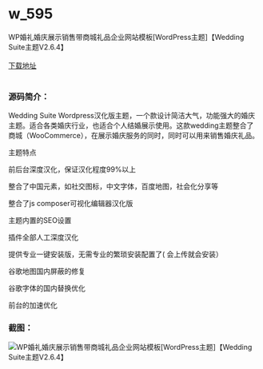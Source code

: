 # w_595
WP婚礼婚庆展示销售带商城礼品企业网站模板[WordPress主题]【Wedding Suite主题V2.6.4】
<br/></br>
[下载地址](https://www.uuid2.com/595.html "下载地址")
<br/></br>
<h3>源码简介：</h3>
<p>Wedding Suite Wordpress汉化版主题，一个款设计简洁大气，功能强大的婚庆主题。适合各类婚庆行业，也适合个人结婚展示使用。这款wedding主题整合了商城（WooCommerce），在展示婚庆服务的同时，同时可以用来销售婚庆礼品。<p>
<p>主题特点<p>
<p>前后台深度汉化，保证汉化程度99%以上<p>
<p>整合了中国元素，如社交图标，中文字体，百度地图，社会化分享等<p>
<p>整合了js composer可视化编辑器汉化版<p>
<p>主题内置的SEO设置<p>
<p>插件全部人工深度汉化<p>
<p>提供专业一键安装版，无需专业的繁琐安装配置了( 会上传就会安装）<p>
<p>谷歌地图国内屏蔽的修复<p>
<p>谷歌字体的国内替换优化<p>
<p>前台的加速优化<p>
<h3>截图：</h3>
<img src="https://www.uuid2.com/wp-content/uploads/img/202105/69c074f819.jpg" alt="WP婚礼婚庆展示销售带商城礼品企业网站模板[WordPress主题]【Wedding Suite主题V2.6.4】">
